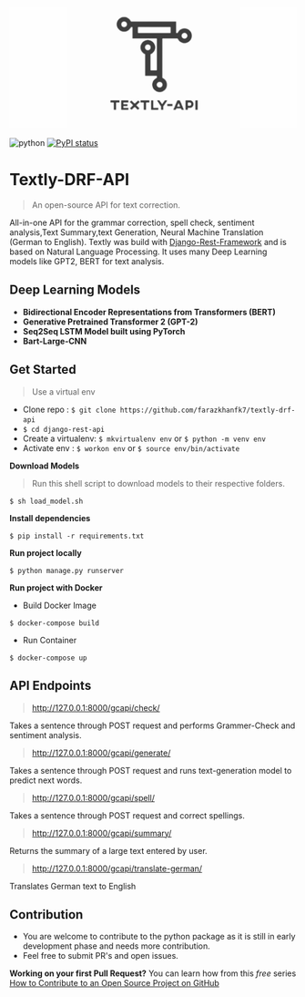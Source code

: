   
  
 <img src="https://github.com/batcypher/bash/blob/main/IMG_20210125_092915.jpg">

![python](https://img.shields.io/badge/python-3.6%20%7C%203.7%20%7C%203.8-blue)   [![PyPI status](https://img.shields.io/pypi/status/ansicolortags.svg)](https://pypi.python.org/pypi/ansicolortags/)

# Textly-DRF-API
> An open-source API for text correction.

All-in-one API for the grammar correction, spell check, sentiment analysis,Text Summary,text Generation, Neural Machine Translation (German to  English).
Textly was build with [Django-Rest-Framework](https://www.django-rest-framework.org/) and is based on Natural Language Processing. It uses many Deep Learning models like GPT2, BERT for text analysis.

## Deep Learning Models
* **Bidirectional Encoder Representations from Transformers (BERT)**
* **Generative Pretrained Transformer 2 (GPT-2)**
* **Seq2Seq LSTM Model built using PyTorch**
* **Bart-Large-CNN**

## Get Started
> Use a virtual env
* Clone repo : ```$ git clone https://github.com/farazkhanfk7/textly-drf-api```
* ```$ cd django-rest-api```
* Create a virtualenv: ```$ mkvirtualenv env``` or ```$ python -m venv env```
* Activate env : ```$ workon env``` or ```$ source env/bin/activate```

**Download Models**
> Run this shell script to download models to their respective folders.
```
$ sh load_model.sh
```
**Install dependencies** 
```
$ pip install -r requirements.txt
```

**Run project locally**
```
$ python manage.py runserver
```

**Run project with Docker** 
* Build Docker Image
```
$ docker-compose build
```

* Run Container
```
$ docker-compose up
```

## API Endpoints

> http://127.0.0.1:8000/gcapi/check/

  Takes a sentence through POST request and performs Grammer-Check and sentiment analysis. 

> http://127.0.0.1:8000/gcapi/generate/

  Takes a sentence through POST request and runs text-generation model to predict next words. 

> http://127.0.0.1:8000/gcapi/spell/

  Takes a sentence through POST request and correct spellings. 

> http://127.0.0.1:8000/gcapi/summary/

  Returns the summary of a large text entered by user.

> http://127.0.0.1:8000/gcapi/translate-german/

  Translates German text to English



## Contribution

* You are welcome to contribute to the python package as it is still in early development phase and needs more contribution.
* Feel free to submit PR's and open issues.


**Working on your first Pull Request?** You can learn how from this *free* series [How to Contribute to an Open Source Project on GitHub](https://egghead.io/series/how-to-contribute-to-an-open-source-project-on-github)
